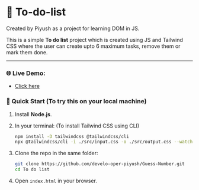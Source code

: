 # 📃 To-do-list

Created by Piyush as a project for learning DOM in JS.

This is a simple **To do list** project which is created using JS and Tailwind CSS where the user can create upto 6 maximum tasks, remove them or mark them done.

---

### 🌐 Live Demo:
- [Click here](https://.netlify.app/)

### 🚀 Quick Start (To try this on your local machine)

1. Install **Node.js**.
2. In your terminal: (To install Tailwind CSS using CLI)

   ```bash
   npm install -D tailwindcss @tailwindcss/cli
   npx @tailwindcss/cli -i ./src/input.css -o ./src/output.css --watch
   ```
3. Clone the repo in the same folder:

   ```bash
   git clone https://github.com/develo-oper-piyush/Guess-Number.git
   cd To do list
   ```
4. Open `index.html` in your browser.
